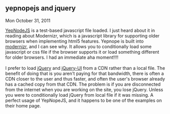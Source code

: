 
yepnopejs and jquery
--------------------

Mon October 31, 2011

[YepNodeJS](http://yepnopejs.com/) is a test-based javascript file
loaded. I just heard about it in reading about Modernizr, which is a
javascript library for supporting older browsers when implementing html5
features. Yepnope is built into [modernizr](http://www.modernizr.com/),
and I can see why. It allows you to conditionally load some javascript
or css file if the browser supports it or load something different for
older browsers. I had an immediate aha moment!!!!\
\
 I prefer to load [jQuery](http://jquery.com/) and
[jQuery-UI](http://jqueryui.com/) from a CDN rather than a local file.
The benefit of doing that is you aren't paying for that bandwidth, there
is often a CDN closer to the user and thus faster, and often the user's
browser already has a cached copy from that CDN. The problem is if you
are disconnected from the internet when you are working on the site, you
lose jQuery. Unless you were to conditionally load jQuery from local
file if it was missing. A perfect usage of YepNopeJS, and it happens to
be one of the examples on their home page.
